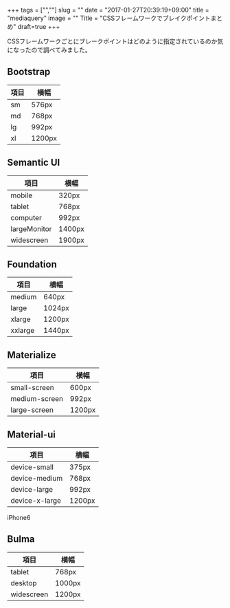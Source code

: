 +++
tags = ["",""]
slug = ""
date = "2017-01-27T20:39:19+09:00"
title = "mediaquery"
image = ""
Title = "CSSフレームワークでブレイクポイントまとめ"
draft=true
+++

CSSフレームワークごとにブレークポイントはどのように指定されているのか気になったので調べてみました。
<!--more-->

## Bootstrap

|項目|横幅|
|---|---|
|sm|576px|
|md|768px|
|lg|992px|
|xl|1200px|


## Semantic UI

|項目|横幅|
|---|---|
|mobile|320px|
|tablet|768px|
|computer|992px|
|largeMonitor|1400px|
|widescreen|1900px|


## Foundation

|項目|横幅|
|---|---|
|medium|640px|
|large|1024px|
|xlarge|1200px|
|xxlarge|1440px|

## Materialize

|項目|横幅|
|---|---|
|small-screen|600px|
|medium-screen|992px|
|large-screen|1200px|


## Material-ui
|項目|横幅|
|---|---|
|device-small|375px|
|device-medium|768px|
|device-large|992px|
|device-x-large|1200px|

iPhone6


## Bulma

|項目|横幅|
|---|---|
|tablet|768px|
|desktop|1000px|
|widescreen|1200px|
